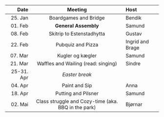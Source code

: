 |       Date |                       Meeting                       | Host             |
| ---------: | :-------------------------------------------------: | :--------------- |
|    25. Jan |                Boardgames and Bridge                | Bendik           |
|    01. Feb |                **General Assembly**                 | Samund           |
|    08. Feb |              Skitrip to Estenstadhytta              | Gustav           |
|    22. Feb |                  Pubquiz and Pizza                  | Ingrid and Brage |
|    07. Mar |                  Kugler og kægler                   | Samund           |
|    21. Mar |         Waffles and Wailing (read: singing)         | Sindre           |
| 25-31. Apr |                   *Easter break*                    |                  |
|    04. Apr |                    Paint and Sip                    | Anna             |
|    18. Apr |                 Putting and Pilsner                 | Samund           |
|    02. Mai | Class struggle and Cozy-time (aka. BBQ in the park) | Bjørnar          |
